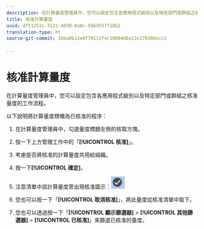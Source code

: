 ```yaml
---
description: 在計算量度管理員中，您可以設定包含各應用程式級別以及特定部門或群組之核准量度的工作流程。
title: 核准計算量度
uuid: df51252c-3121-4030-8a8c-566d557f28b2
translation-type: ht
source-git-commit: 16ba0b12e0f70112f4c10804d0a13c278388ecc2

---
```



# 核准計算量度

在計算量度管理員中，您可以設定包含各應用程式級別以及特定部門或群組之核准量度的工作流程。

以下說明將計算量度標幟為已核准的程序：

1. 在計算量度管理員中，勾選量度標題左側的核取方塊。
1. 按一下上方管理工作中的「**[!UICONTROL 核准]**」。
1. 考慮是否將核准的計算量度共用給組織。
1. 按一下&#x200B;**[!UICONTROL 確定]**。
1. 注意清單中該計算量度旁出現核准圖示：![](assets/cm_approve_icon.png)

1. 您也可以按一下「**[!UICONTROL 取消核准]**」，將此量度從核准清單中取下。
1. 您也可以透過按一下「**[!UICONTROL 顯示篩選器]** > **[!UICONTROL 其他篩選器]** > **[!UICONTROL 已核准]**」來篩選已核准的量度。


